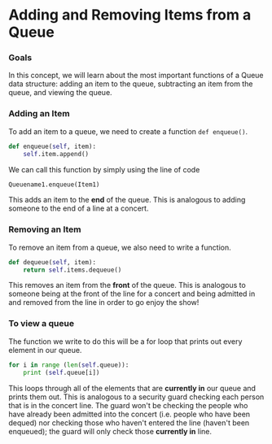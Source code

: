 # Adding and Removing Items from a Queue

### Goals

In this concept, we will learn about the most important functions of a Queue data structure: adding an item to the queue, subtracting an item from the queue, and viewing the queue.

### Adding an Item 

To add an item to a queue, we need to create a function `def enqueue()`. 

```python
def enqueue(self, item):
	self.item.append()
```

We can call this function by simply using the line of code 

```python
Queuename1.enqueue(Item1)
```

This adds an item to the **end** of the queue. This is analogous to adding someone to the end of a line at a concert.

### Removing an Item

To remove an item from a queue, we also need to write a function. 

```python
def dequeue(self, item):
    return self.items.dequeue()
```

This removes an item from the **front** of the queue. This is analogous to someone being at the front of the line for a concert and being admitted in and removed from the line in order to go enjoy the show!

### To view a queue

The function we write to do this will be a for loop that prints out every element in our queue.

```python
for i in range (len(self.queue)):
	print (self.queue[i])
```

This loops through all of the elements that are **currently in** our queue and prints them out. This is analogous to a security guard checking each person that is in the concert line. The guard won't be checking the people who have already been admitted into the concert (i.e. people who have been dequed) nor checking those who haven't entered the line (haven't been enqueued); the guard will only check those **currently in** line.



